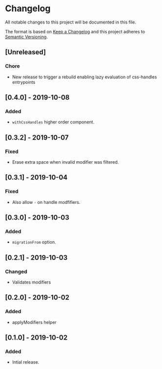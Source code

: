 # Changelog

All notable changes to this project will be documented in this file.

The format is based on [Keep a Changelog](http://keepachangelog.com/en/1.0.0/)
and this project adheres to [Semantic Versioning](http://semver.org/spec/v2.0.0.html).

## [Unreleased]
### Chore
- New release to trigger a rebuild enabling lazy evaluation of css-handles entrypoints

## [0.4.0] - 2019-10-08
### Added
- `withCssHandles` higher order component.

## [0.3.2] - 2019-10-07
### Fixed
- Erase extra space when invalid modifier was filtered.

## [0.3.1] - 2019-10-04
### Fixed
- Also allow `-` on handle modfifiers.

## [0.3.0] - 2019-10-03
### Added
- `migrationFrom` option.

## [0.2.1] - 2019-10-03
### Changed
- Validates modifiers

## [0.2.0] - 2019-10-02
### Added
- applyModifiers helper

## [0.1.0] - 2019-10-02

### Added
- Intial release.
